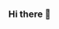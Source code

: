 ### Hi there 👋

<!--
**chepkok3/chepkok3** is a ✨ _special_ ✨ repository because its `README.md` (this file) appears on your GitHub profile.

- 🔭 I’m currently working on HTM, CSSS, JavaScript, React, Boostrap and Python
- 🌱 I’m currently learning HTM, CSSS, JavaScript, React, Bootstrap and Python
- 👯 I’m looking to collaborate on HTM, CSS, JavaScript, React and Bootstrap
- 🤔 I’m looking for help with JavaScript, React, HTML and CSS
- 💬 Ask me about HTML, CSS and JavaScript
- 📫 How to reach me: @stanleykibor3, +254720914772
- 😄 Pronouns: ...
- ⚡ Fun fact: ...
-->
